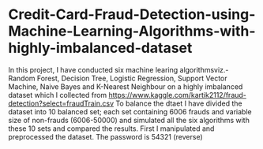 # Credit-Card-Fraud-Detection-using-Machine-Learning-Algorithms-with-highly-imbalanced-dataset

In this project, I have conducted six machine learing algorithmsviz.- Random Forest, Decision Tree, Logistic Regression, Support Vector Machine, Naive Bayes and K-Nearest Neighbour on a highly imbalanced dataset which I collected from https://www.kaggle.com/kartik2112/fraud-detection?select=fraudTrain.csv
To balance the dtaet I have divided the dataset into 10 balanced set; each set containing 6006 frauds and variable size of non-frauds (6006-50000) and simulated all the six algorithms with these 10 sets and compared the results.
First I manipulated and preprocessed the dataset.
The password is 54321 (reverse)
